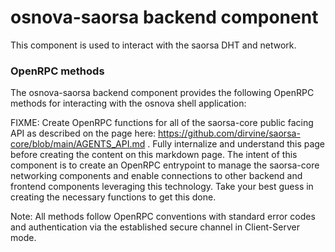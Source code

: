 # osnova-saorsa backend component

This component is used to interact with the saorsa DHT and network.

### OpenRPC methods

The osnova-saorsa backend component provides the following OpenRPC methods for interacting with the osnova shell application:

FIXME: Create OpenRPC functions for all of the saorsa-core public facing API as described on the page here: https://github.com/dirvine/saorsa-core/blob/main/AGENTS_API.md . Fully internalize and understand this page before creating the content on this markdown page. The intent of this component is to create an OpenRPC entrypoint to manage the saorsa-core networking components and enable connections to other backend and frontend components leveraging this technology. Take your best guess in creating the necessary functions to get this done. 

Note: All methods follow OpenRPC conventions with standard error codes and authentication via the established secure channel in Client-Server mode.
